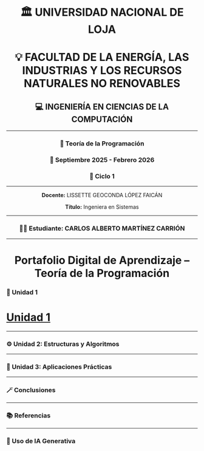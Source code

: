<div align="center">

<h1>🏛️ UNIVERSIDAD NACIONAL DE LOJA</h1>
<h1>💡 FACULTAD DE LA ENERGÍA, LAS INDUSTRIAS Y LOS RECURSOS NATURALES NO RENOVABLES</h1>
<h2>💻 INGENIERÍA EN CIENCIAS DE LA COMPUTACIÓN</h2>

<hr>

<h3>📘 Teoría de la Programación</h2>
<h3>📅 Septiembre 2025 - Febrero 2026</h3>
<h3>🧩 Ciclo 1</h3>

<hr>


<p><b>Docente:</b> LISSETTE GEOCONDA LÓPEZ FAICÁN</p>
<p><b>Título:</b> Ingeniera en Sistemas</p>

<hr>

<h3>👨‍🎓 Estudiante: CARLOS ALBERTO MARTÍNEZ CARRIÓN</h3>

<hr>

<h1>Portafolio Digital de Aprendizaje – Teoría de la
Programación</h1>

</div>






### 🧩 Unidad 1
# [Unidad 1](Unidad1.md)

---

### ⚙️ Unidad 2: Estructuras y Algoritmos  

---

### 🧠 Unidad 3: Aplicaciones Prácticas  

---

### 🪄 Conclusiones  

---

### 📚 Referencias  

---

### 🤖 Uso de IA Generativa  
